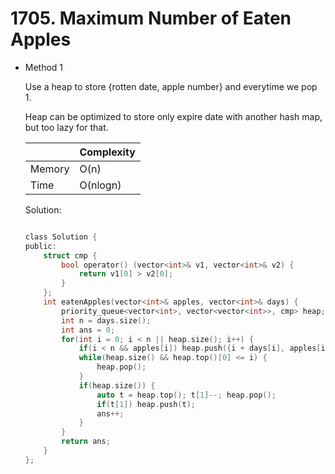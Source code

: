 # 1705. Maximum Number of Eaten Apples 
- Method 1

    Use a heap to store {rotten date, apple number} and everytime we pop 1.

    Heap can be optimized to store only expire date with another hash map, but too lazy for that.

    | |   Complexity  |
    | ----------- | ----------- | 
    |  Memory     | O(n) | 
    |      Time       |  O(nlogn) | 


    Solution:

    ``` h

    class Solution {
    public:
        struct cmp {
            bool operator() (vector<int>& v1, vector<int>& v2) {
                return v1[0] > v2[0];
            }
        };
        int eatenApples(vector<int>& apples, vector<int>& days) {
            priority_queue<vector<int>, vector<vector<int>>, cmp> heap;
            int n = days.size();
            int ans = 0;
            for(int i = 0; i < n || heap.size(); i++) {
                if(i < n && apples[i]) heap.push({i + days[i], apples[i]});
                while(heap.size() && heap.top()[0] <= i) {
                    heap.pop();
                }
                if(heap.size()) {
                    auto t = heap.top(); t[1]--; heap.pop();
                    if(t[1]) heap.push(t);
                    ans++;
                }
            }
            return ans;
        }
    };

    ```

<!-- - Method 2

    This is another method.

    | |   Complexity  |
    | ----------- | ----------- | 
    |  Memory     | O(n) | 
    |      Time       |  O(n) | 


    Solution:

    ``` h



    ```

- Additional Knowledge:
       
    Here are some additional knowledge.



<br> -->